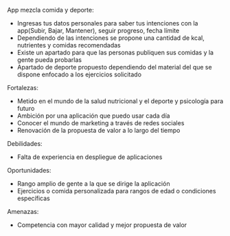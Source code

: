 App mezcla comida y deporte:

- Ingresas tus datos personales para saber tus intenciones con la app(Subir, Bajar, Mantener), seguir progreso, fecha límite
- Dependiendo de las intenciones se propone una cantidad de kcal, nutrientes y comidas recomendadas
- Existe un apartado para que las personas publiquen sus comidas y la gente pueda probarlas
- Apartado de deporte propuesto dependiendo del material del que se dispone enfocado a los ejercicios solicitado

Fortalezas:

- Metido en el mundo de la salud nutricional y el deporte y psicología para futuro
- Ambición por una aplicación que puedo usar cada día
- Conocer el mundo de marketing a través de redes sociales
- Renovación de la propuesta de valor a lo largo del tiempo

Debilidades:

- Falta de experiencia en despliegue de aplicaciones

Oportunidades:

- Rango amplio de gente a la que se dirige la aplicación
- Ejercicios o comida personalizada para rangos de edad o condiciones específicas

Amenazas:

- Competencia con mayor calidad y mejor propuesta de valor
